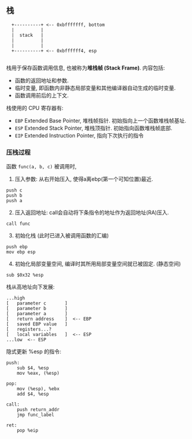 ## 栈

```
  +----------+ <-- 0xbfffffff, bottom
  |          |
  |  stack   |
  |          |
  |          |
  +----------+ <-- 0xbffffff4, esp
            
```

栈用于保存函数调用信息, 也被称为**堆栈帧 (Stack Frame)**. 内容包括:
- 函数的返回地址和参数.
- 临时变量, 即函数内非静态局部变量和其他编译器自动生成的临时变量.
- 函数调用前后的上下文.

栈使用的 CPU 寄存器有:
- `EBP` Extended Base Pointer, 堆栈帧指针. 初始指向上一个函数堆栈帧基址.
- `ESP` Extended Stack Pointer, 堆栈顶指针. 初始指向函数堆栈帧底部.
- `EIP` Extended Instruction Pointer, 指向下次执行的指令

### 压栈过程

函数 `func(a, b, c)` 被调用时, 

1. 压入参数: 从右开始压入, 使得a离ebp(第一个可知位置)最近.

```assembly
push c
push b
push a
```

2. 压入返回地址: call会自动将下条指令的地址作为返回地址(RA)压入.

```assembly
call func
```

3. 初始化栈 (此时已进入被调用函数的汇编)

```assembly
push ebp
mov ebp esp
```

4. 初始化局部变量空间, 编译时其所用局部变量空间就已被固定. (静态空间)

```assembly
sub $0x32 %esp
```

栈从高地址向下发展:

```
...high
[   parameter c       ]
[   parameter b       ]
[   parameter a       ]
[   return address    ]  <-- EBP
[   saved EBP value   ]
[   registers...?
[   local variables   ]  <-- ESP
...low  <-- ESP
```


隐式更新 %esp 的指令:

```assembly
push:
    sub $4, %esp 
    mov %eax, (%esp)

pop:
    mov (%esp), %ebx
    add $4, %esp

call:
    push return_addr
    jmp func_label

ret:
    pop %eip
```



